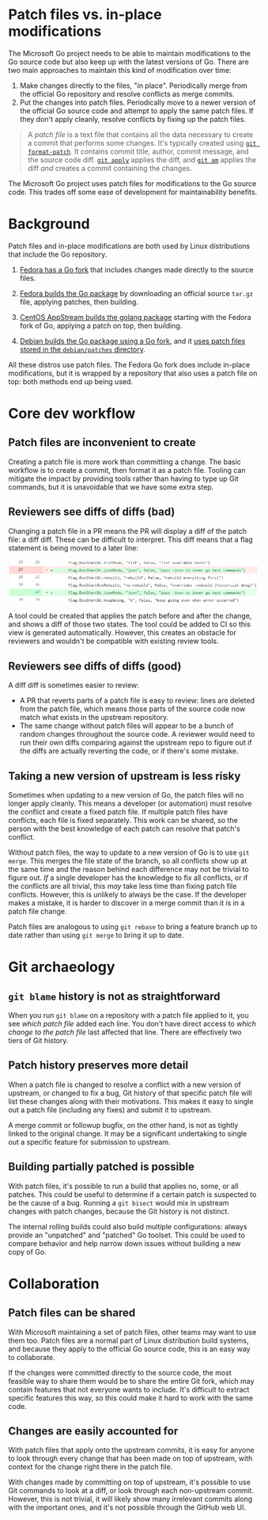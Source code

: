 # Patch files vs. in-place modifications

The Microsoft Go project needs to be able to maintain modifications to the Go source code but also keep up with the latest versions of Go. There are two main approaches to maintain this kind of modification over time:

1. Make changes directly to the files, "in place". Periodically merge from the official Go repository and resolve conflicts as merge commits.
2. Put the changes into patch files. Periodically move to a newer version of the official Go source code and attempt to apply the same patch files. If they don't apply cleanly, resolve conflicts by fixing up the patch files.

> A *patch file* is a text file that contains all the data necessary to create a commit that performs some changes. It's typically created using [`git format-patch`](https://git-scm.com/docs/git-format-patch). It contains commit title, author, commit message, and the source code diff. [`git apply`](https://git-scm.com/docs/git-apply) applies the diff, and [`git am`](https://git-scm.com/docs/git-am) applies the diff *and* creates a commit containing the changes.

The Microsoft Go project uses patch files for modifications to the Go source code. This trades off some ease of development for maintainability benefits.

# Background

Patch files and in-place modifications are both used by Linux distributions that include the Go repository.

1. [Fedora has a Go fork](https://pagure.io/go/tree/go1.17-openssl-fips) that includes changes made directly to the source files.

1. [Fedora builds the Go package](https://src.fedoraproject.org/rpms/golang/tree/rawhide) by downloading an official source `tar.gz` file, applying patches, then building.

1. [CentOS AppStream builds the golang package](https://rpmfind.net/linux/RPM/centos/8-stream/appstream/x86_64/Packages/golang-bin-1.17.5-1.module_el8.6.0+1052+72a6db00.x86_64.html) starting with the Fedora fork of Go, applying a patch on top, then building.

1. [Debian builds the Go package using a Go fork](https://salsa.debian.org/go-team/compiler/golang/-/tree/golang-1.17), and it [uses patch files stored in the `debian/patches` directory](https://salsa.debian.org/go-team/compiler/golang/-/tree/golang-1.17/debian/patches).

All these distros use patch files. The Fedora Go fork does include in-place modifications, but it is wrapped by a repository that also uses a patch file on top: both methods end up being used.

# Core dev workflow

## Patch files are inconvenient to create
Creating a patch file is more work than committing a change. The basic workflow is to create a commit, then format it as a patch file. Tooling can mitigate the impact by providing tools rather than having to type up Git commands, but it is unavoidable that we have some extra step.

## Reviewers see diffs of diffs (bad)
Changing a patch file in a PR means the PR will display a diff of the patch file: a diff diff. These can be difficult to interpret. This diff means that a flag statement is being moved to a later line:

![](images/diff-of-diff.png)

A tool could be created that applies the patch before and after the change, and shows a diff of those two states. The tool could be added to CI so this view is generated automatically. However, this creates an obstacle for reviewers and wouldn't be compatible with existing review tools.

## Reviewers see diffs of diffs (good)
A diff diff is sometimes easier to review:

* A PR that reverts parts of a patch file is easy to review: lines are deleted from the patch file, which means those parts of the source code now match what exists in the upstream repository.
* The same change without patch files will appear to be a bunch of random changes throughout the source code. A reviewer would need to run their own diffs comparing against the upstream repo to figure out if the diffs are actually reverting the code, or if there's some mistake.

## Taking a new version of upstream is less risky
Sometimes when updating to a new version of Go, the patch files will no longer apply cleanly. This means a developer (or automation) must resolve the conflict and create a fixed patch file. If multiple patch files have conflicts, each file is fixed separately. This work can be shared, so the person with the best knowledge of each patch can resolve that patch's conflict.

Without patch files, the way to update to a new version of Go is to use `git merge`. This merges the file state of the branch, so all conflicts show up at the same time and the reason behind each difference may not be trivial to figure out. *If* a single developer has the knowledge to fix all conflicts, or if the conflicts are all trivial, this *may* take less time than fixing patch file conflicts. However, this is unlikely to always be the case. If the developer makes a mistake, it is harder to discover in a merge commit than it is in a patch file change.

Patch files are analogous to using `git rebase` to bring a feature branch up to date rather than using `git merge` to bring it up to date.

# Git archaeology

## `git blame` history is not as straightforward
When you run `git blame` on a repository with a patch file applied to it, you see *which patch file* added each line. You don't have direct access to *which change to the patch file* last affected that line. There are effectively two tiers of Git history.

## Patch history preserves more detail
When a patch file is changed to resolve a conflict with a new version of upstream, or changed to fix a bug, Git history of that specific patch file will list these changes along with their motivations. This makes it easy to single out a patch file (including any fixes) and submit it to upstream.

A merge commit or followup bugfix, on the other hand, is not as tightly linked to the original change. It may be a significant undertaking to single out a specific feature for submission to upstream.

## Building partially patched is possible
With patch files, it's possible to run a build that applies no, some, or all patches. This could be useful to determine if a certain patch is suspected to be the cause of a bug. Running a `git bisect` would mix in upstream changes with patch changes, because the Git history is not distinct.

The internal rolling builds could also build multiple configurations: always provide an "unpatched" and "patched" Go toolset. This could be used to compare behavior and help narrow down issues without building a new copy of Go.

# Collaboration

## Patch files can be shared
With Microsoft maintaining a set of patch files, other teams may want to use them too. Patch files are a normal part of Linux distribution build systems, and because they apply to the official Go source code, this is an easy way to collaborate.

If the changes were committed directly to the source code, the most feasible way to share them would be to share the entire Git fork, which may contain features that not everyone wants to include. It's difficult to extract specific features this way, so this could make it hard to work with the same code.

## Changes are easily accounted for
With patch files that apply onto the upstream commits, it is easy for anyone to look through every change that has been made on top of upstream, with context for the change right there in the patch file.

With changes made by committing on top of upstream, it's possible to use Git commands to look at a diff, or look through each non-upstream commit. However, this is not trivial, it will likely show many irrelevant commits along with the important ones, and it's not possible through the GitHub web UI.
